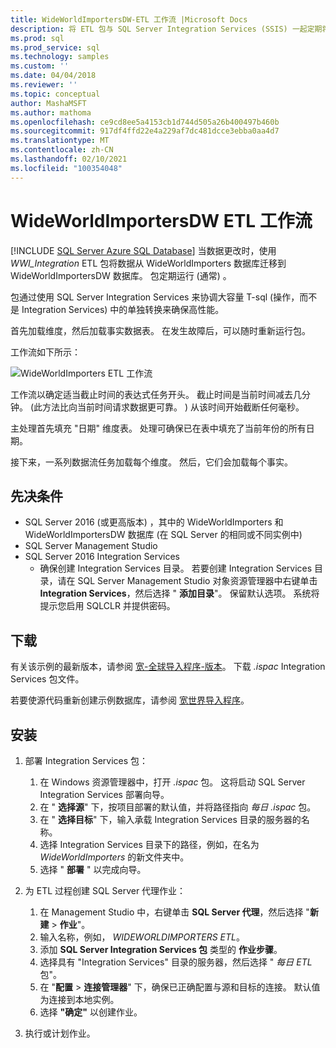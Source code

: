```yaml
---
title: WideWorldImportersDW-ETL 工作流 |Microsoft Docs
description: 将 ETL 包与 SQL Server Integration Services (SSIS) 一起定期将 WideWorldImporters 数据库中的数据迁移到 WideWorldImportersDW。
ms.prod: sql
ms.prod_service: sql
ms.technology: samples
ms.custom: ''
ms.date: 04/04/2018
ms.reviewer: ''
ms.topic: conceptual
author: MashaMSFT
ms.author: mathoma
ms.openlocfilehash: ce9cd8ee5a4153cb1d744d505a26b400497b460b
ms.sourcegitcommit: 917df4ffd22e4a229af7dc481dcce3ebba0aa4d7
ms.translationtype: MT
ms.contentlocale: zh-CN
ms.lasthandoff: 02/10/2021
ms.locfileid: "100354048"
---
```

# <a name="wideworldimportersdw-etl-workflow"></a>WideWorldImportersDW ETL 工作流
[!INCLUDE [SQL Server Azure SQL Database](../includes/applies-to-version/sql-asdb.md)]
当数据更改时，使用 *WWI_Integration* ETL 包将数据从 WideWorldImporters 数据库迁移到 WideWorldImportersDW 数据库。 包定期运行 (通常) 。

包通过使用 SQL Server Integration Services 来协调大容量 T-sql (操作，而不是 Integration Services) 中的单独转换来确保高性能。

首先加载维度，然后加载事实数据表。 在发生故障后，可以随时重新运行包。

工作流如下所示：

 ![WideWorldImporters ETL 工作流](media/wide-world-importers/wideworldimporters-etl-workflow.png)

工作流以确定适当截止时间的表达式任务开头。 截止时间是当前时间减去几分钟。  (此方法比向当前时间请求数据更可靠。 ) 从该时间开始截断任何毫秒。

主处理首先填充 "日期" 维度表。 处理可确保已在表中填充了当前年份的所有日期。

接下来，一系列数据流任务加载每个维度。 然后，它们会加载每个事实。

## <a name="prerequisites"></a>先决条件

- SQL Server 2016 (或更高版本) ，其中的 WideWorldImporters 和 WideWorldImportersDW 数据库 (在 SQL Server 的相同或不同实例中) 
- SQL Server Management Studio
- SQL Server 2016 Integration Services
  - 确保创建 Integration Services 目录。 若要创建 Integration Services 目录，请在 SQL Server Management Studio 对象资源管理器中右键单击 **Integration Services**，然后选择 " **添加目录**"。 保留默认选项。 系统将提示您启用 SQLCLR 并提供密码。


## <a name="download"></a>下载

有关该示例的最新版本，请参阅 [宽-全球导入程序-版本](https://go.microsoft.com/fwlink/?LinkID=800630)。 下载 *.ispac* Integration Services 包文件。

若要使源代码重新创建示例数据库，请参阅 [宽世界导入程序](https://github.com/Microsoft/sql-server-samples/tree/master/samples/databases/wide-world-importers/wwi-ssis)。

## <a name="install"></a>安装

1. 部署 Integration Services 包：
   1. 在 Windows 资源管理器中，打开 *.ispac* 包。 这将启动 SQL Server Integration Services 部署向导。
   2. 在 " **选择源**" 下，按项目部署的默认值，并将路径指向 *每日 .ispac* 包。
   3. 在 " **选择目标**" 下，输入承载 Integration Services 目录的服务器的名称。
   4. 选择 Integration Services 目录下的路径，例如，在名为 *WideWorldImporters* 的新文件夹中。
   5. 选择 " **部署** " 以完成向导。

2. 为 ETL 过程创建 SQL Server 代理作业：
   1. 在 Management Studio 中，右键单击 **SQL Server 代理**，然后选择 "**新建**  >  **作业**"。
   2. 输入名称，例如， *WIDEWORLDIMPORTERS ETL*。
   3. 添加 **SQL Server Integration Services 包** 类型的 **作业步骤**。
   4. 选择具有 "Integration Services" 目录的服务器，然后选择 " *每日 ETL* 包"。
   5. 在 "**配置**  >  **连接管理器**" 下，确保已正确配置与源和目标的连接。 默认值为连接到本地实例。
   6. 选择 **"确定"** 以创建作业。

3. 执行或计划作业。
